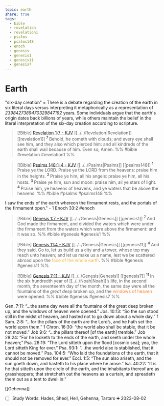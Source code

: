 ```yaml
---
topic: earth
share: true
tags:
  - bible
  - revelation
  - revelation1
  - psalms
  - psalms148
  - enoch
  - genesis
  - genesis1
  - genesis11
  - genesis7
---
```



# Earth

"six-day creation" = There is a debate regarding the creation of the earth in six literal days versus interpreting it metaphorically as a representation of *2398427389470329847192* years. Some individuals argue that the earth's origin dates back billions of years, while others maintain the belief in the literal interpretation of the six-day creation according to scripture.


> [!Bible] [Revelation 1:7 - KJV](https://bible-api.com/rev+1:7?translation=kjv) [[../../Revelation|Revelation]] [[revelation1]]
>  <sup> **7** </sup>Behold, he cometh with clouds; and every eye shall see him, and they also which pierced him: and all kindreds of the earth shall wail because of him. Even so, Amen.
 %% #bible #revelation #revelation1 %%

> [!Bible] [Psalms 148:1-4 - KJV](https://bible-api.com/psalms+148:1-4?translation=kjv) [[../../Psalms|Psalms]] [[psalms148]]
>  <sup> **1** </sup>Praise ye the LORD. Praise ye the LORD from the heavens: praise him in the heights. <sup> **2** </sup>Praise ye him, all his angels: praise ye him, all his hosts. <sup> **3** </sup>Praise ye him, sun and moon: praise him, all ye stars of light. <sup> **4** </sup>Praise him, ye heavens of heavens, and ye waters that be above the heavens.
 %% #bible #psalms #psalms148 %%


I saw the ends of the earth whereon the firmament rests, and the portals of the firmament open." - 1 Enoch 33:2 #enoch



> [!Bible] [Genesis 1:7 - KJV](https://bible-api.com/gen+1:7?translation=kjv) [[../../Genesis|Genesis]] [[genesis1]]
>  <sup> **7** </sup>And God made the firmament, and divided the waters which were  under the firmament from the waters which were above the firmament: and it was so.
 %% #bible #genesis #genesis1 %%

> [!Bible] [Genesis 11:4 - KJV](https://bible-api.com/gen+11:4?translation=kjv) [[../../Genesis|Genesis]] [[genesis11]]
>  <sup> **4** </sup>And they said, Go to, let us build us a city and a tower, whose top may reach unto heaven; and let us make us a name, lest we be scattered abroad upon the <span style='color:#f7b731'>face of the whole earth</span>.
 %% #bible #genesis #genesis11 %%

> [!Bible] [Genesis 7:11 - KJV](https://bible-api.com/gen+7:11?translation=kjv) [[../../Genesis|Genesis]] [[genesis7]]
>  <sup> **11** </sup>In the six hundredth year of [[../../Noah|Noah]]’s life, in the second month, the seventeenth day of the month, the same day were all the fountains of the *great deep* broken up, and the <span style='color:#fa8231'>windows of heaven</span> were opened.
 %% #bible #genesis #genesis7 %%



Gen. 7:11: “…the same day were all the fountains of the great deep broken up, and the windows of heaven were opened.”
Jos. 10:13: “So the sun stood still in the midst of heaven, and hasted not to go down about a whole day.”
1 Sam. 2:8: “…for the pillars of the earth are the Lord’s, and he hath set the world upon them.”
1 Chron. 16:30: “the world also shall be stable, that it be not moved.”
Job 9:6: “…the pillars thereof [of the earth] tremble.”
Job 28:24: “For he looketh to the ends of the earth, and seeth under the whole heaven;”
Psa. 28:19: “The Lord sitteth upon the flood [cosmic sea]; yea, the Lord sitteth King for ever.”
Psa. 93:1: “…the world also is stablished, that it cannot be moved.”
Psa. 104:5: “Who laid the foundations of the earth, that it should not be removed for ever.”
Eccl. 1:5: “The sun also ariseth, and the sun goeth down, and hasteth to his place where he arose.”
Isa. 40:22: “It is he that sitteth upon the circle of the earth, and the inhabitants thereof are as grasshoppers; that stretcheth out the heavens as a curtain, and spreadeth them out as a tent to dwell in:”




[[Gehenna]]


- [ ] Study Words: Hades, Sheol, Hell, Gehenna, Tartaro ➕ 2023-08-02